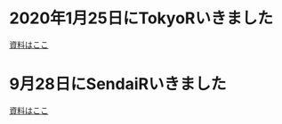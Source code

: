 # 2020年1月25日にTokyoRいきました
[資料はここ](https://8-u8.github.io/TokyoR/20200125/Presentation.html)

# 9月28日にSendaiRいきました
[資料はここ](https://8-u8.github.io/TokyoR/20190728/Binominal_Distribution/Presentation_short.html)
